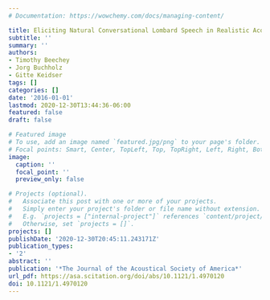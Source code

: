 ```yaml
---
# Documentation: https://wowchemy.com/docs/managing-content/

title: Eliciting Natural Conversational Lombard Speech in Realistic Acoustic Environments
subtitle: ''
summary: ''
authors:
- Timothy Beechey
- Jorg Buchholz
- Gitte Keidser
tags: []
categories: []
date: '2016-01-01'
lastmod: 2020-12-30T13:44:36-06:00
featured: false
draft: false

# Featured image
# To use, add an image named `featured.jpg/png` to your page's folder.
# Focal points: Smart, Center, TopLeft, Top, TopRight, Left, Right, BottomLeft, Bottom, BottomRight.
image:
  caption: ''
  focal_point: ''
  preview_only: false

# Projects (optional).
#   Associate this post with one or more of your projects.
#   Simply enter your project's folder or file name without extension.
#   E.g. `projects = ["internal-project"]` references `content/project/deep-learning/index.md`.
#   Otherwise, set `projects = []`.
projects: []
publishDate: '2020-12-30T20:45:11.243171Z'
publication_types:
- '2'
abstract: ''
publication: '*The Journal of the Acoustical Society of America*'
url_pdf: https://asa.scitation.org/doi/abs/10.1121/1.4970120
doi: 10.1121/1.4970120
---
```

